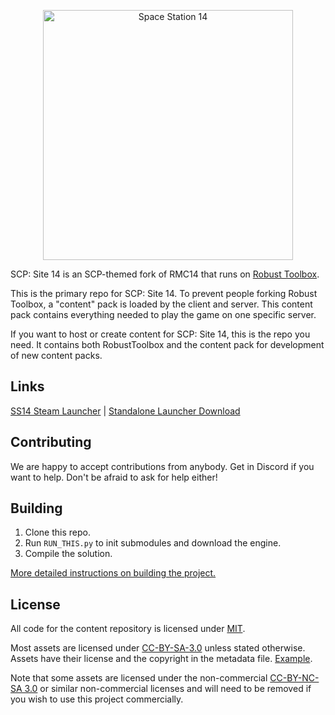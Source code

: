 <p align="center"> <img alt="Space Station 14" width="400" height="400" src="https://github.com/user-attachments/assets/be01eabe-7911-4791-98c7-650b83b105b5" /></p>

SCP: Site 14 is an SCP-themed fork of RMC14 that runs on [Robust Toolbox](https://github.com/space-wizards/RobustToolbox).

This is the primary repo for SCP: Site 14. To prevent people forking Robust Toolbox, a "content" pack is loaded by the client and server. This content pack contains everything needed to play the game on one specific server.

If you want to host or create content for SCP: Site 14, this is the repo you need. It contains both RobustToolbox and the content pack for development of new content packs.

## Links

[SS14 Steam Launcher](https://store.steampowered.com/app/1255460/Space_Station_14/) | [Standalone Launcher Download](https://spacestation14.io/about/nightlies/)

## Contributing

We are happy to accept contributions from anybody. Get in Discord if you want to help. Don't be afraid to ask for help either!

## Building

1. Clone this repo.
2. Run `RUN_THIS.py` to init submodules and download the engine.
3. Compile the solution.

[More detailed instructions on building the project.](https://docs.spacestation14.com/en/general-development/setup.html)

## License

All code for the content repository is licensed under [MIT](https://github.com/space-wizards/space-station-14/blob/master/LICENSE.TXT).

Most assets are licensed under [CC-BY-SA-3.0](https://creativecommons.org/licenses/by-sa/3.0/) unless stated otherwise. Assets have their license and the copyright in the metadata file. [Example](https://github.com/space-wizards/space-station-14/blob/master/Resources/Textures/Objects/Tools/crowbar.rsi/meta.json).

Note that some assets are licensed under the non-commercial [CC-BY-NC-SA 3.0](https://creativecommons.org/licenses/by-nc-sa/3.0/) or similar non-commercial licenses and will need to be removed if you wish to use this project commercially.
